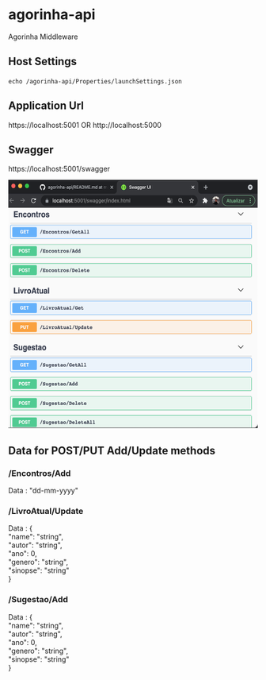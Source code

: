 # agorinha-api
 Agorinha Middleware 
 
 
## Host Settings

`echo /agorinha-api/Properties/launchSettings.json`

## Application Url

https://localhost:5001 OR
http://localhost:5000
 
## Swagger

https://localhost:5001/swagger

<img src="./SwaaggerExample.png" width="600" height="500">

## Data for POST/PUT Add/Update methods

### /Encontros/Add
Data : "dd-mm-yyyy"

### /LivroAtual/Update
Data : { \
  "name": "string", \
  "autor": "string", \
  "ano": 0, \
  "genero": "string", \
  "sinopse": "string" \
}

### /Sugestao/Add
Data : { \
  "name": "string", \
  "autor": "string", \
  "ano": 0, \
  "genero": "string", \
  "sinopse": "string" \
}




